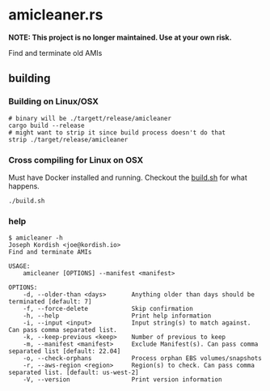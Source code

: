 # amicleaner.rs

**NOTE: This project is no longer maintained. Use at your own risk.**

Find and terminate old AMIs

## building

### Building on Linux/OSX


```shell
# binary will be ./targett/release/amicleaner
cargo build --release
# might want to strip it since build process doesn't do that
strip ./target/release/amicleaner
```

### Cross compiling for Linux on OSX

Must have Docker installed and running. Checkout the [build.sh](build.sh) for what happens.

```shell
./build.sh
```

### help

```shell
$ amicleaner -h
Joseph Kordish <joe@kordish.io>
Find and terminate AMIs

USAGE:
    amicleaner [OPTIONS] --manifest <manifest>

OPTIONS:
    -d, --older-than <days>       Anything older than days should be terminated [default: 7]
    -f, --force-delete            Skip confirmation
    -h, --help                    Print help information
    -i, --input <input>           Input string(s) to match against. Can pass comma separated list.
    -k, --keep-previous <keep>    Number of previous to keep
    -m, --manifest <manifest>     Exclude Manifest(s). Can pass comma separated list [default: 22.04]
    -o, --check-orphans           Process orphan EBS volumes/snapshots
    -r, --aws-region <region>     Region(s) to check. Can pass comma separated list. [default: us-west-2]
    -V, --version                 Print version information
```